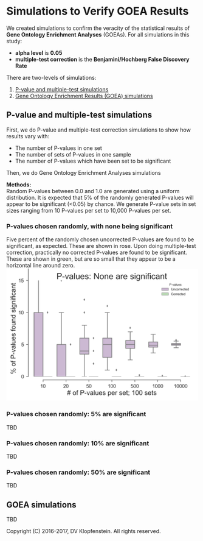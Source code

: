 # Simulations to Verify GOEA Results
We created simulations to confirm the veracity of the statistical results of **Gene Ontology Enrichment Analyses** (GOEAs). 
For all simulations in this study:    
  * **alpha level** is **0.05**
  * **multiple-test correction** is the **Benjamini/Hochberg False Discovery Rate**

There are two-levels of simulations:
  1. [P-value and multiple-test simulations](#p-value-and-multiple-test-simulations)
  2. [Gene Ontology Enrichment Results (GOEA) simulations](#goea-simulations)


## P-value and multiple-test simulations
First, we do P-value and multiple-test correction simulations to show how results vary with:
  * The number of P-values in one set    
  * The number of sets of P-values in one sample    
  * The number of P-values which have been set to be significant     

Then, we do Gene Ontology Enrichment Analyses simulations    

**Methods:**    
Random P-values between 0.0 and 1.0 are generated using a uniform distribution.
It is expected that 5% of the randomly generated P-values will appear to be significant (<0.05) by chance.
We generate P-value sets in set sizes ranging from 10 P-values per set to 10,000 P-values per set.

### P-values chosen randomly, with none being significant
Five percent of the randomly chosen uncorrected P-values are found to be significant, as expected.
These are shown in rose.
Upon doing multiple-test correction, practically no corrected P-values are found to be significant.
These are shown in green, but are so small that they appear to be a horizontal line around zero.
![Random pvals w/no significance](doc/images/pvalues_sig00.png)

### P-values chosen randomly: 5% are significant 
TBD

### P-values chosen randomly: 10% are significant 
TBD

### P-values chosen randomly: 50% are significant 
TBD

## GOEA simulations    
TBD

Copyright (C) 2016-2017, DV Klopfenstein. All rights reserved.
